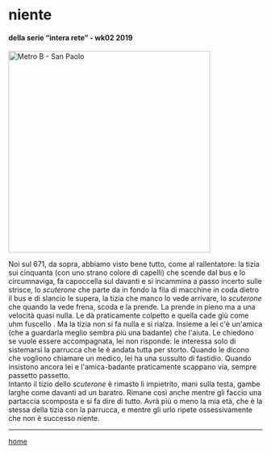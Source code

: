 # niente  

#### della serie “intera rete” - wk02 2019  
<img src="https://drive.google.com/uc?id=1JVmpNbiBUSaVWS6qIAWGlAEdy3yoSJdP" alt="Metro B - San Paolo" width="400">  
<!--- /interarete114.png  --->  

Noi sul 671, da sopra, abbiamo visto bene tutto, come al rallentatore: la tizia sui cinquanta (con uno strano colore di capelli) che scende dal bus e lo circumnaviga, fa capoccella sul davanti e si incammina a passo incerto sulle strisce, lo *scuterone* che parte da in fondo la fila di macchine in coda dietro il bus e di slancio le supera, la tizia che manco lo vede arrivare, lo *scuterone* che quando la vede frena, scoda e la prende. La prende in pieno ma a una velocità quasi nulla. Le dà praticamente  colpetto e quella cade giù come uhm fuscello . 
Ma la tizia non si fa nulla e si rialza. Insieme a lei c'è un'amica (che a guardarla meglio sembra più una badante) che l'aiuta. Le chiedono se vuole essere accompagnata, lei non risponde: le interessa solo di sistemarsi la parrucca che le è andata tutta per storto. Quando le dicono che vogliono chiamare un medico, lei ha una sussulto di fastidio. Quando insistono ancora lei e l'amica-badante praticamente scappano via, sempre passetto passetto.  
Intanto il tizio dello *scuterone* è rimasto lì impietrito, mani sulla testa, gambe larghe come davanti ad un baratro. Rimane così anche mentre gli faccio una partaccia scomposta e si fa dire di tutto. Avrà più o meno la mia età, che è la stessa della tizia con la parrucca, e mentre gli urlo ripete ossessivamente che non è successo niente.   

---  
[home](/interarete.md)   